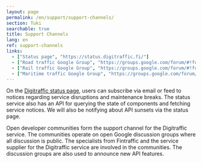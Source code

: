 ```yaml
---
layout: page
permalink: /en/support/support-channels/
section: Tuki
searchable: true
title: Support Channels
lang: en
ref: support-channels
links:
  - ["Status page", "https://status.digitraffic.fi/"]
  - ["Road traffic Google Group", "https://groups.google.com/forum/#!forum/roaddigitrafficfi"]
  - ["Rail traffic Google Group", "https://groups.google.com/forum/#!forum/rata_digitraffic_fi"]
  - ["Maritime traffic Google Group", "https://groups.google.com/forum/#!forum/meridigitrafficfi"]
---
```


On the [Digitraffic status page](https://status.digitraffic.fi/), users can subscribe via email or feed to notices regarding service disruptions and maintenance breaks. 
The status service also has an API for querying the state of components and fetching service notices. 
We will also be notifying about API sunsets via the status page.

Open developer communities form the support channel for the Digitraffic service. 
The communities operate on open Google discussion groups where all discussion is public. 
The specialists from Fintraffic and the service supplier for the Digitraffic service are involved in the communities. 
The discussion groups are also used to announce new API features.
